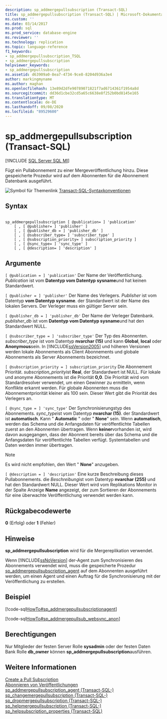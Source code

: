 ```yaml
---
description: sp_addmergepullsubscription (Transact-SQL)
title: sp_addmergepullsubscription (Transact-SQL) | Microsoft-Dokumentation
ms.custom: ''
ms.date: 03/14/2017
ms.prod: sql
ms.prod_service: database-engine
ms.reviewer: ''
ms.technology: replication
ms.topic: language-reference
f1_keywords:
- sp_addmergepullsubscription_TSQL
- sp_addmergepullsubscription
helpviewer_keywords:
- sp_addmergepullsubscription
ms.assetid: d63909a0-8ea7-4734-9ce8-8204d936a3e4
author: markingmyname
ms.author: maghan
ms.openlocfilehash: 13e89d2dfe90789071821f7ad6714361f1954a8d
ms.sourcegitcommit: dd36d1cbe32cd5a65c6638e8f252b0bd8145e165
ms.translationtype: MT
ms.contentlocale: de-DE
ms.lasthandoff: 09/08/2020
ms.locfileid: "89529600"
---
```

# <a name="sp_addmergepullsubscription-transact-sql"></a>sp_addmergepullsubscription (Transact-SQL)
[!INCLUDE [SQL Server SQL MI](../../includes/applies-to-version/sql-asdbmi.md)]

  Fügt ein Pullabonnement zu einer Mergeveröffentlichung hinzu. Diese gespeicherte Prozedur wird auf dem Abonnenten für die Abonnement Datenbank ausgeführt.  
  
 ![Symbol für Themenlink](../../database-engine/configure-windows/media/topic-link.gif "Symbol für Themenlink") [Transact-SQL-Syntaxkonventionen](../../t-sql/language-elements/transact-sql-syntax-conventions-transact-sql.md)  
  
## <a name="syntax"></a>Syntax  
  
```  
  
sp_addmergepullsubscription [ @publication= ] 'publication'   
    [ , [ @publisher= ] 'publisher' ]   
    [ , [ @publisher_db = ] 'publisher_db' ]   
    [ , [ @subscriber_type= ] 'subscriber_type' ]   
    [ , [ @subscription_priority= ] subscription_priority ]   
    [ , [ @sync_type= ] 'sync_type' ]   
    [ , [ @description= ] 'description' ]  
```  
  
## <a name="arguments"></a>Argumente  
`[ @publication = ] 'publication'` Der Name der Veröffentlichung. *Publication* ist vom **Datentyp vom Datentyp sysname**und hat keinen Standardwert.  
  
`[ @publisher = ] 'publisher'` Der Name des Verlegers. *Publisher* ist vom Datentyp **vom Datentyp sysname**. der Standardwert ist der Name des lokalen Servers. Der Verleger muss ein gültiger Server sein.  
  
`[ @publisher_db = ] 'publisher_db'` Der Name der Verleger Datenbank. *publisher_db* ist vom **Datentyp vom Datentyp sysname**und hat den Standardwert NULL.  
  
`[ @subscriber_type = ] 'subscriber_type'` Der Typ des Abonnenten. *subscriber_type* ist vom Datentyp **nvarchar (15)** und kann **Global**, **local** oder **Anonymous**sein. In [!INCLUDE[ssVersion2005](../../includes/ssversion2005-md.md)] und höheren Versionen werden lokale Abonnements als Client Abonnements und globale Abonnements als Server Abonnements bezeichnet.  
  
`[ @subscription_priority = ] subscription_priority` Die Abonnement Priorität. *subscription_priority*ist **Real**, der Standardwert ist NULL. Für lokale und anonyme Abonnements ist die Priorität **0,0**. Die Priorität wird vom Standardresolver verwendet, um einen Gewinner zu ermitteln, wenn Konflikte erkannt werden. Für globale Abonnenten muss die Abonnementpriorität kleiner als 100 sein. Dieser Wert gibt die Priorität des Verlegers an.  
  
`[ @sync_type = ] 'sync_type'` Der Synchronisierungstyp des Abonnements. *sync_type*ist vom Datentyp **nvarchar (15)**. der Standardwert ist **automatisch**. Kann " **Automatic** " oder " **None**" sein. Wenn **automatisch**, werden das Schema und die Anfangsdaten für veröffentlichte Tabellen zuerst an den Abonnenten übertragen. Wenn **keiner**vorhanden ist, wird davon ausgegangen, dass der Abonnent bereits über das Schema und die Anfangsdaten für veröffentlichte Tabellen verfügt. Systemtabellen und Daten werden immer übertragen.  
  
> [!NOTE]  
>  Es wird nicht empfohlen, den Wert " **None**" anzugeben.  
  
`[ @description = ] 'description'` Eine kurze Beschreibung dieses Pullabonnements. die *Beschreibung*ist vom Datentyp **nvarchar (255)** und hat den Standardwert NULL. Dieser Wert wird vom Replikations Monitor in der Spalte Anzeige **Name** angezeigt, der zum Sortieren der Abonnements für eine überwachte Veröffentlichung verwendet werden kann.  
  
## <a name="return-code-values"></a>Rückgabecodewerte  
 **0** (Erfolg) oder **1** (Fehler)  
  
## <a name="remarks"></a>Hinweise  
 **sp_addmergepullsubscription** wird für die Mergereplikation verwendet.  
  
 Wenn [!INCLUDE[ssNoVersion](../../includes/ssnoversion-md.md)] der-Agent zum Synchronisieren des Abonnements verwendet wird, muss die gespeicherte Prozedur [sp_addmergepullsubscription_agent](../../relational-databases/system-stored-procedures/sp-addmergepullsubscription-agent-transact-sql.md) auf dem Abonnenten ausgeführt werden, um einen Agent und einen Auftrag für die Synchronisierung mit der Veröffentlichung zu erstellen.  
  
## <a name="example"></a>Beispiel  
 [!code-sql[HowTo#sp_addmergepullsubscriptionagent](../../relational-databases/replication/codesnippet/tsql/sp-addmergepullsubscript_0_1.sql)]  
  
 [!code-sql[HowTo#sp_addmergepullsub_websync_anon](../../relational-databases/replication/codesnippet/tsql/sp-addmergepullsubscript_0_2.sql)]  
  
## <a name="permissions"></a>Berechtigungen  
 Nur Mitglieder der festen Server Rolle **sysadmin** oder der festen Daten Bank Rolle **db_owner** können **sp_addmergepullsubscription**ausführen.  
  
## <a name="see-also"></a>Weitere Informationen  
 [Create a Pull Subscription](../../relational-databases/replication/create-a-pull-subscription.md)   
 [Abonnieren von Veröffentlichungen](../../relational-databases/replication/subscribe-to-publications.md)   
 [sp_addmergepullsubscription_agent &#40;Transact-SQL-&#41;](../../relational-databases/system-stored-procedures/sp-addmergepullsubscription-agent-transact-sql.md)   
 [sp_changemergepullsubscription &#40;Transact-SQL-&#41;](../../relational-databases/system-stored-procedures/sp-changemergepullsubscription-transact-sql.md)   
 [sp_dropmergepullsubscription &#40;Transact-SQL-&#41;](../../relational-databases/system-stored-procedures/sp-dropmergepullsubscription-transact-sql.md)   
 [sp_helpmergepullsubscription &#40;Transact-SQL-&#41;](../../relational-databases/system-stored-procedures/sp-helpmergepullsubscription-transact-sql.md)   
 [sp_helpsubscription_properties &#40;Transact-SQL&#41;](../../relational-databases/system-stored-procedures/sp-helpsubscription-properties-transact-sql.md)  
  
  
